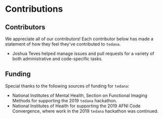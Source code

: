 # Contributions

## Contributors
We appreciate all of our contributors!
Each contributor below has made a statement of how they feel they've contributed to `tedana`.
- Joshua Teves helped manage issues and pull requests for a variety of both administrative and code-specific tasks.

## Funding
Special thanks to the following sources of funding for `tedana`:
- National Institutes of Mental Health, Section on Functional Imaging Methods for supporting the 2019 `tedana` hackathon.
- National Institutes of Health for supporting the 2019 AFNI Code Convergence, where work in the 2019 `tedana` hackathon was continued.